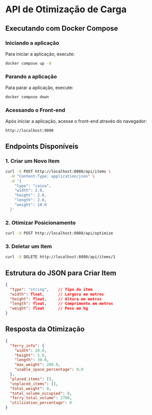 # API de Otimização de Carga

## Executando com Docker Compose

### Iniciando a aplicação

Para iniciar a aplicação, execute:

```bash
docker compose up -d
```

### Parando a aplicação

Para parar a aplicação, execute:

```bash
docker compose down
```

### Acessando o Front-end

Após iniciar a aplicação, acesse o front-end através do navegador:

```
http://localhost:9090
```

## Endpoints Disponíveis

### 1. Criar um Novo Item

```bash
curl -X POST http://localhost:8080/api/items \
  -H "Content-Type: application/json" \
  -d '{
    "type": "caixa",
    "width": 2.0,
    "height": 2.0,
    "length": 2.0,
    "weight": 10.0
  }'
```

### 2. Otimizar Posicionamento

```bash
curl -X POST http://localhost:8080/api/optimize
```

### 3. Deletar um Item

```bash
curl -X DELETE http://localhost:8080/api/items/1
```

## Estrutura do JSON para Criar Item

```json
{
  "type": "string",    // Tipo do item
  "width": float,      // Largura em metros
  "height": float,     // Altura em metros
  "length": float,     // Comprimento em metros
  "weight": float      // Peso em kg
}
```

## Resposta da Otimização

```json
{
  "ferry_info": {
    "width": 20.0,
    "height": 5.0,
    "length": 30.0,
    "max_weight": 200.0,
    "usable_space_percentage": 0.9
  },
  "placed_items": [],
  "unplaced_items": [],
  "total_weight": 0,
  "total_volume_occupied": 0,
  "ferry_total_volume": 2700,
  "utilization_percentage": 0
}
```
